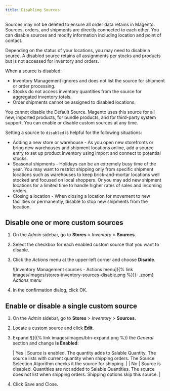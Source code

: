 ```yaml
---
title: Disabling Sources
---
```


Sources may not be deleted to ensure all order data retains in Magento. Sources, orders, and shipments are directly connected to each other. You can disable sources and modify information including location and point of contact.

Depending on the status of your locations, you may need to disable a source. A disabled source retains all assignments per stocks and products but is not accessed for inventory and orders.

When a source is disabled:

- Inventory Management ignores and does not list the source for shipment or order processing.
- Stocks do not access inventory quantities from the source for aggregated inventory totals.
- Order shipments cannot be assigned to disabled locations.

You cannot disable the Default Source. Magento uses this source for all new, imported products, for bundle products, and for third-party system support. You can enable or disable custom sources at any time.

Setting a source to `disabled` is helpful for the following situations:

- Adding a new store or warehouse - As you open new storefronts or bring new warehouses and shipment locations online, add a source entry to set up product inventory using import and connect to potential stocks.
- Seasonal shipments - Holidays can be an extremely busy time of the year. You may want to restrict shipping only from specific shipment locations such as warehouses to keep brick-and-mortar locations well stocked and focused on local shoppers. Or you may add new shipment locations for a limited time to handle higher rates of sales and incoming orders.
- Closing a location - When closing a location for movement to new facilities or permanently, disable to stop new shipments from the location.

## Disable one or more custom sources

1. On the _Admin_ sidebar, go to **Stores** > _Inventory_ > **Sources**.

1. Select the checkbox for each enabled custom source that you want to disable.

1. Click the _Actions_ menu at the upper-left corner and choose **Disable**.

   ![Inventory Management sources - Actions menu]({% link images/images/stores-inventory-sources-disable.png %}){: .zoom}
   _Actions menu_

1. In the confirmation dialog, click <span class="btn">OK</span>.

## Enable or disable a single custom source

1. On the _Admin_ sidebar, go to **Stores** > _Inventory_ > **Sources**.

1. Locate a custom source and click **Edit**.

1. Expand ![]({% link images/images/btn-expand.png %}) the _General_ section and change **Is Enabled**:

    | Yes | Source is enabled. The quantity adds to Salable Quantity. The source lists with current quantity when shipping orders. The Source Selection Algorithm checks it the source for shipping. |
    | No | Source is disabled. Quantities are not added to Salable Quantities. The source does not list when shipping orders. Shipping options skip this source. |

1. Click <span class="btn">Save and Close</span>.

